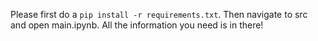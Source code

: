 Please first do a `pip install -r requirements.txt`. Then navigate to src and open main.ipynb. All the information you need is in there!